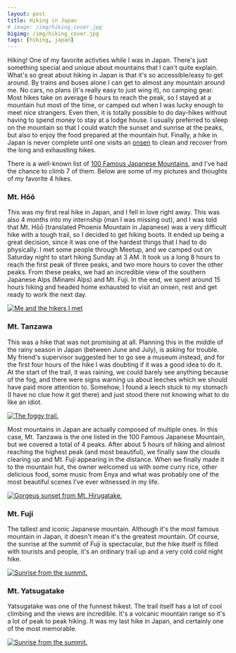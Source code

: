 ```yaml
---
layout: post
title: Hiking in Japan
# image: /img/hiking_cover.jpg
bigimg: /img/hiking_cover.jpg
tags: [hiking, japan]
---
```


Hiking! One of my favorite activties while I was in Japan. There's just something special and unique about mountains that I can't quite explain. What's so great about hiking in Japan is that it's so accessible/easy to get around. By trains and buses alone I can get to almost any mountain around me. No cars, no plans (it's really easy to just wing it), no camping gear. Most hikes take on average 6 hours to reach the peak, so I stayed at a mountain hut most of the time, or camped out when I was lucky enough to meet nice strangers. Even then, it is totally possible to do day-hikes without having to spend money to stay at a lodge house. I usually preferred to sleep on the mountain so that I could watch the sunset and sunrise at the peaks, but also to enjoy the food prepared at the mountain hut. Finally, a hike in Japan is never complete until one visits an [onsen][onsen] to clean and recover from the long and exhausting hikes.

There is a well-known list of [100 Famous Japanese Mountains][famous-mountains], and I've had the chance to climb 7 of them. Below are some of my pictures and thoughts of my favorite 4 hikes.

### Mt. Hōō

This was my first real hike in Japan, and I fell in love right away. This was also 4 months into my internship (man I was missing out), and I was told that Mt. Hōō (translated Phoenix Mountain in Japanese) was a very difficult hike with a tough trail, so I decided to get hiking boots. It ended up being a great decision, since it was one of the hardest things that I had to do physically. I met some people through Meetup, and we camped out on Saturday night to start hiking Sunday at 3 AM. It took us a long 8 hours to reach the first peak of three peaks, and two more hours to cover the other peaks. From these peaks, we had an incredible view of the southern Japanese Alps (Minami Alps) and Mt. Fuji. In the end, we spent around 15 hours hiking and headed home exhausted to visit an onsen, rest and get ready to work the next day.

<a href="//i.imgur.com/sTilJjl.jpg" data-lightbox="mt-hoo" data-title="Me and the hikers I met">
  <img src="//i.imgur.com/sTilJjl.jpg" title="Me and the hikers I met">
</a>
<a href="//i.imgur.com/f7BaIVg.jpg" data-lightbox="mt-hoo" data-title="Top of the mountain">
</a>
<a href="//i.imgur.com/nElni6u.jpg" data-lightbox="mt-hoo" data-title="Waterfall we saw on the way up">
</a>
<a href="//i.imgur.com/Tkx4xYJ.jpg" data-lightbox="mt-hoo" data-title="The first peak is the most impressive one">
</a>
<a href="//i.imgur.com/fFw3iAq.jpg" data-lightbox="mt-hoo" data-title="Statues that were carried to the top of the mountain">
</a>

### Mt. Tanzawa

This was a hike that was not promising at all. Planning this in the middle of the rainy season in Japan (between June and July), is asking for trouble. My friend's supervisor suggested her to go see a museum instead, and for the first four hours of the hike I was doubting if it was a good idea to do it. At the start of the trail, it was raining, we could barely see anything because of the fog, and there were signs warning us about leeches which we should have paid more attention to. Somehow, I found a leech stuck to my stomach (I have no clue how it got there) and just stood there not knowing what to do like an idiot.

<a href="//i.imgur.com/EoAEJ8G.jpg" data-lightbox="mt-tanzawa" data-title="The foggy trail.">
  <img src="//i.imgur.com/EoAEJ8G.jpg" title="The foggy trail.">
</a>

Most mountains in Japan are actually composed of multiple ones. In this case, Mt. Tanzawa is the one listed in the 100 Famous Japanese Mountain, but we covered a total of 4 peaks. After about 5 hours of hiking and almost reaching the highest peak (and most beautiful), we finally saw the clouds clearing up and Mt. Fuji appearing in the distance. When we finally made it to the mountain hut, the owner welcomed us with some curry rice, other delicious food, some music from Enya and what was probably one of the most beautiful scenes I've ever witnessed in my life.

<a href="//i.imgur.com/zIqynNx.jpg" data-lightbox="mt-tanzawa" data-title="Gorgeus sunset from Mt. Hirugatake">
  <img src="//i.imgur.com/zIqynNx.jpg" title="Gorgeus sunset from Mt. Hirugatake.">
</a>
<a href="//i.imgur.com/PYMnUq6.jpg" data-lightbox="mt-tanzawa" data-title="Gorgeus sunset from Mt. Hirugatake">
</a>
<a href="//i.imgur.com/Ie1QBF9.jpg" data-lightbox="mt-tanzawa" data-title="Gorgeus sunset from Mt. Hirugatake">
</a>
<a href="//i.imgur.com/rmlLEUV.jpg" data-lightbox="mt-tanzawa" data-title="Sunset from Mt. Hirugatake">
</a>
<a href="//i.imgur.com/ZaHH8Sg.jpg" data-lightbox="mt-tanzawa" data-title="Tanzawa Mountains valley.">
</a>


### Mt. Fuji

The tallest and iconic Japanese mountain. Although it's the most famous mountain in Japan, it doesn't mean it's the greatest mountain. Of course, the sunrise at the summit of Fuji is spectacular, but the hike itself is filled with tourists and people, it's an ordinary trail up and a very cold cold night hike.

<a href="//i.imgur.com/Pz5MzuS.jpg" data-lightbox="mt-fuji" data-title="Headlights from the night hikers trying to reach the summit">
</a>
<a href="//i.imgur.com/w9wH23Q.jpg" data-lightbox="mt-fuji" data-title="Sunrise from the summit.">
  <img src="//i.imgur.com/w9wH23Q.jpg" title="Sunrise from the summit.">
</a>
<a href="//i.imgur.com/cG59chd.jpg" data-lightbox="mt-fuji" data-title="The other side of the summit.">
</a>
<a href="//i.imgur.com/OtNsjyv.jpg" data-lightbox="mt-fuji" data-title="The entrance to the Gotemba trail to go back home.">
</a>
<a href="//i.imgur.com/W59L0nK.jpg" data-lightbox="mt-fuji" data-title="It's really packed up there.">
</a>
<a href="//i.imgur.com/6cMSoko.jpg" data-lightbox="mt-fuji" data-title="Going down the Gotemba trail">
</a>
<a href="//i.imgur.com/Z76tsaW.jpg" data-lightbox="mt-fuji" data-title="Dust trail from running down Gotemba">
</a>
<a href="//i.imgur.com/VQZKIfI.jpg" data-lightbox="mt-fuji" data-title="Mt. Fuji from the Gotemba trail">
</a>

### Mt. Yatsugatake

Yatsugatake was one of the funnest hikest. The trail itself has a lot of cool climbing and the views are incredible. It's a volcanic mountain range so it's a lot of peak to peak hiking. It was my last hike in Japan, and certainly one of the most memorable.

<a href="//i.imgur.com/yEVRAAB.jpg" data-lightbox="mt-yatsu" data-title="View of the mountain hut from Mt. Akadake.">
  <img src="//i.imgur.com/yEVRAAB.jpg" title="Sunrise from the summit.">
</a>
<a href="//i.imgur.com/5gNAvLd.jpg" data-lightbox="mt-yatsu" data-title="View of the clouds from Akadake">
</a>
<a href="//i.imgur.com/1Meh380.jpg" data-lightbox="mt-yatsu" data-title="The ridge towards Akadake">
</a>
<a href="//i.imgur.com/NBxjDkd.jpg" data-lightbox="mt-yatsu" data-title="Above the clouds">
</a>
<a href="//i.imgur.com/tc3W0NV.jpg" data-lightbox="mt-yatsu" data-title="Scary part of the hike">
</a>
<a href="//i.imgur.com/nu7ICLd.jpg" data-lightbox="mt-yatsu" data-title="Cliff on the way down">
</a>

[onsen]:       https://en.ikipedia.org/wiki/Onsen
[jekyll]:      http://jekyllrb.com
[jekyll-gh]:   https://github.com/jekyll/jekyll
[jekyll-help]: https://github.com/jekyll/jekyll-help
[highlight]:   https://highlightjs.org/
[lightbox]:    http://lokeshdhakar.com/projects/lightbox2/
[jekyll-archive]: https://github.com/jekyll/jekyll-archives
[famous-mountains]: https://en.wikipedia.org/wiki/100_Famous_Japanese_Mountains
